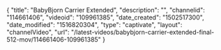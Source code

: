 {
    "title": "BabyBjorn Carrier Extended",
    "description": "",
    "channelid": "114661406",
    "videoid": "109961385",
    "date_created": "1502517300",
    "date_modified": "1516820304",
    "type": "captivate",
    "layout": "channelVideo",
    "url": "\/latest-videos\/babybjorn-carrier-extended-final-512-mov\/114661406-109961385"
}